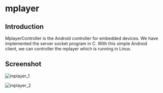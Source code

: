 # mplayer

## Introduction
MplayerController is the Android controller for embedded devices. We have implemented the server socket program in C. With this simple Android client, we can controller the mplayer which is running in Linux.

## Screenshot

![mplayer_1](https://raw.github.com/tobegit3hub/mplayer/master/screenshot/mplayer_1.png)

![mplayer_2](https://raw.github.com/tobegit3hub/mplayer/master/screenshot/mplayer_2.png)
